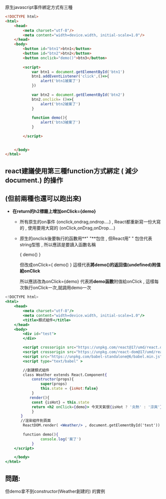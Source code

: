 原生javascript事件綁定方式有三種

```html
<!DOCTYPE html>
<html>
    <head>
        <meta charset="utf-8"/> 
        <meta content="width=device.width, initial-scale=1.0"/>
    </head>
    <body>
   		<button id="btn1">btn1</button>
        <button id="btn2">btn2</button>
        <button onclick="demo()">btn3</button>
        
        <script>
			var btn1 = document.getElementById('btn1')
			btn1.addEventListener('click',()=>{
            	alert('btn1被案了')
        	})
            
            var btn2 = document.getElementById('btn2')
            btn2.onclick= ()=>{
                alert('btn2被案了')
            }
            
            function demo(){
                alert('btn3被案了')
            }
            
        </script>
       

    </body>
</html>

```





## react建議使用第三種function方式綁定 ( 減少document.) 的操作 

## 	(但前兩種也還可以跑出來)

- **在return的h2標籤上增加onClick={demo}**

  - 所有原生的on事件 (onclick,ondrag,ondrop....) , React都重新寫一份大寫的 , 使用要用大寫的 (onClick,onDrag,onDrop....)

    

  - 原生的onclick後要執行的函數用**" "**包住 , 但React用" " 包住代表string型態 , 所以應該是要讀入函數名稱

    { demo()  }

    但改成onClick={ demo() } 這樣代表**將demo()的返回值(undefined)附值給onClick**
    
    所以應該改為onClick={demo}  代表將**demo函數**附值給onClick , 這樣每次執行onClick一次,就調用demo一次
    
    


```jsx
<!DOCTYPE html>
<html>
    <head>
        <meta charset="utf-8"/> 
        <meta content="width=device.width, initial-scale=1.0"/>
        <title>類式組件</title>
    </head>
    <body>
        <div id="test">
        </div>

        <script crossorigin src="https://unpkg.com/react@17/umd/react.development.js"></script>
        <script crossorigin src="https://unpkg.com/react-dom@17/umd/react-dom.development.js"></script>
        <script src="https://unpkg.com/babel-standalone@6/babel.min.js"></script>
        <script type="text/babel" >

        //創建類式組件
        class Weather extends React.Component{
            constructor(props){
                super(props)
                this.state = {isHot:false}
            }
           render(){
            const {isHot} = this.state
            return <h2 onClick={demo}> 今天天氣很{isHot ? '炎熱' : '涼爽'} </h2>
            }
       }
       //渲染組件到頁面
        ReactDOM.render( <Weather/> , document.getElementById('test'))
        
        function demo(){
                console.log('案了')
            }
    </script>

    </body>
</html>

```

## 問題: 

但demo拿不到constructor(Weather創建的) 的實例

